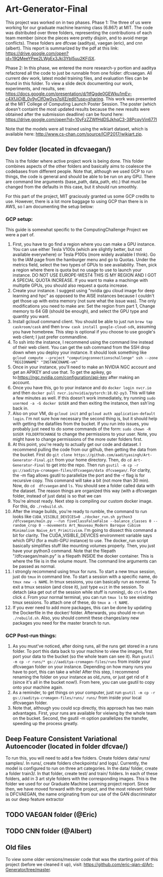 # Art-Generator-Final

This project was worked on in two phases.
Phase 1: The three of us were working for our graduate machine learning class (6.867) at MIT. The code was distributed over three folders, representing the contributions of each team member (since the pieces were pretty disjoin, and to avoid merge conflicts). These folders are dfcvae (aaditya), vaegan (eric), and cnn (albert). This report is summarized by the pdf at this link: https://drive.google.com/open?id=19QMeeYPee2LWgEx3Jki3Ybl5uu2KFjSX.

Phase 2: In this phase, we entered the more research-y portion and aaditya refactored all the code to just be runnable from one folder: dfcvaegan. All current dev work, latest model training files, and evaluation files can be found in this folder. To view a slide deck documenting our work, experiments, and results, see: https://docs.google.com/presentation/d/1tfQgde0GEWku1mEv-c4XfJjOjB_0v9yClfOw0vs7qXE/edit?usp=sharing. This work was presented at the MIT College of Computing Launch Poster Session. The poster (which doesn't containt the most updated results because the new results were obtained after the submission deadline) can be found here: https://drive.google.com/open?id=10yFzZZWfHdDSJkhqC3-38PcqyVin677I

Note that the models were all trained using the wikiart dataset, which is available here: http://www.cs-chan.com/source/ICIP2017/wikiart.zip.

## Dev folder (located in dfcvaegan/)
This is the folder where active project work is being done. This folder combines aspects of the other folders and basically aims to coalesce the codebases from different people. Note that, although we used GCP to run things, the code is general and should be able to be run on any GPU. There are command line arguments (base_path, data_path, etc.) that must be changed from the defaults in this case, but it should run smoothly.

For this part of the project, MIT graciously granted us some GCP credits to use. However, there is a lot more baggage to using GCP than there is in AWS, so I am documenting the setup below:

### GCP setup:
This guide is somewhat specific to the ComputingChallenge Project we were a part of. 
1. First, you  have to go find a region where you can make a GPU instance. You can use either Tesla V100s (which are slightly better, but not available everywhere) or Tesla P100s (more widely available I think). Go to the IAM page from the hamburger menu and go to Quotas. Under the metrics field, select the two types of GPUs to see availability. Then, pick a region where there is quota but no usage to use to launch your instance. DO NOT USE EUROPE-WEST4 THIS IS MY REGION AND I GOT A SPECIAL QUOTA INCREASE. If you want to make a machinge with multiptle GPUs, you should also request a quota increase.
2. Create your instance. I suggest using "nvidia gpu cloud image for deep learning and hpc" as opposed to the AISE instances because I couldn't get those up with extra memory (not sure what the issue was). The only modifications you need to make are: Set the region from part 1, Change memory to 64 GB (should be enough), and select the GPU type and quantity you want.
3. Install gcloud command client. You should be able to just run  `brew tap caskroom/cask`  and then `brew cask install google-cloud-sdk`, assuming you have homebrew. This step is optional if you choose to use google's web client; I just prefer commandline.
4. To ssh into the instance, I recommend using the command line instead of their web client. You can get the ssh command from  the SSH drop down when you deploy your instance. It should look something like `gcloud compute --project "computingconnectionschallenge" ssh --zone "REGIONNAME" "INSTANCENAME-vm"`
5. Once in your instance, you'll need to make an NVIDIA NGC account and get an APIKEY and use that. To get the apikey, go to:https://ngc.nvidia.com/configuration/api-key after making an account.
6. Once you have this, go to your instance and do `docker login nvcr.io` and then `docker pull nvcr.io/nvidia/pytorch:18.02-py3`. This will take a few minutes as well. If this doesn't work immediately, try running `sudo usermod -a -G docker $USER` and then exiting the instance, then ssh'ing back in.
7. Also on your VM, do `gcloud init` and `gcloud auth application-default login`. I'm not sure how necessary the second thing is, but it should help with getting the datafiles from the bucket. If you run into issues, you probably just need to do some commands of the form: `sudo chown -R $USER FOLDERTOCHANGE` to change the permissions to your user. Note, you might have to change permissions of the more outer folders first. 
8. At this point, you're ready to actually get our code and dataset. I recommend pulling the code from our github, then getting the data from the bucket. First do `git clone https://github.com/aadityasingh/Art-Generator-Final.git` from your home directory. Then, do `cd Art-Generator-Final` to get into the repo. Then run `gsutil -m cp -r gs://aaditya-cromagen-files/dfcvaegan/data dfcvaegan/`. For clarity, the -m flag allows gsutil to parallelize the port and the -r flag is for recursive copy. This command will take a bit (not more than 30 min). Now, do `cd  dfcvaegan` and `ls`. You should see a folder called data with the dataset. The reason things are organized this way (with a dfcvaegan folder, instead of just data) is so that we can
9. You're almost ready. Next step is compiling our custom docker image. For this, do `./rebuild.sh`.
10. After the image builds, you're ready to rumble, the command to run looks like `CUDA_VISIBLE_DEVICES=0 ./docker_run.sh python3 /dfcvaegan/main.py --run fiveClassFalseFalse --balance_classes 0 --random_crop 0 --movements Art_Nouveau_Modern Baroque Cubism Minimalism Naive_Art_Primitivism`. I'm going to dissect this command a bit for clarity. The CUDA_VISIBLE_DEVICES environment variable says which GPU (for a multi-GPU instance) to use. The docker_run script basically simplifies stuff like mounting volumes properly. Then, you just have your python3 command. Note that the filepath "/dfcvaegan/main.py" is a filepath INSIDE the docker container. This is where the file is in the volume mount. The command line arguments can be passed as normal.
11. I strongly recommend using tmux for runs. To start a new tmux session, just do `tmux` in command line. To start a session with a specific name, do `tmux new -s NAME`. In tmux sessions, you can basically run as normal. To exit a tmux session (and close it), just type `exit` in the session. To detach (aka get out of the session while stuff is running), do `ctrl+b` then click `d`. From your normal terminal, you can run `tmux ls` to see existing tmux sessions. To attach one of these, do `tmux a -t NAME`.
12. If you ever need to add more packages, this can be done by updating the Dockerfile in the docker/ folder. Afterwards, you should re-run `./rebuild.sh`. Also, you should commit these changes/any new packages you need for the master branch to run.

### GCP Post-run things:
1. As you must've noticed, after doing runs, all the runs get stored in a runs folder. To port this data back to your machine to view the images, first port your data to the bucket (so the whole team can see it). Run `gsutil -m cp -r runs/* gs://aaditya-cromagen-files/runs` from inside your dfcvaegan folder on your instance. Depending on  how many  runs you have to port, this can take a while! After this step, I recommend renaming the folder on your instance as old_runs, or just get rid of it (since it's all in the bucket now!). From here, you can use gsutil to copy onto your machine again.
2. As a reminder, to get things on your computer, just run `gsutil -m cp -r gs://aaditya-cromagen-files/runs/ runs/` from inside your local dfcvaegan folder.
3. Note that, although you could scp directly, this approach has two main advantages. First, your runs are available for vieiwng by the whole team on the bucket. Second, the gsutil -m option parallelizes the transfer, speeding up the process greatly.


## Deep Feature Consistent Variational Autoencoder (located in folder dfcvae/)
To run this, you will need to add a few folders. Create folders data/ runs/ samples/. In runs/, create folders checkpoints/ and logs/. Currently, the model is configured to run on three art categories. In the data/ folder, create a folder train3/. In that folder, create test/ and train/ folders. In each of these folders, add in 3 art style folders with the corresponding images. This is the folder we used for our Graduate Machine Learning project report. Since then, we have moved forward with the project, and the most relevant folder is DFCVAEGAN, the name originating from our use of the GAN discriminator as our deep feature extractor

## TODO VAEGAN folder (@Eric)

## TODO CNN folder (@Albert)

## Old files
To view some older versions/messier code that was the starting point of this project (before we cleaned it up), visit: https://github.com/eric-qian-d/Art-Generator/tree/master.








